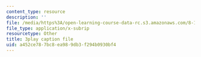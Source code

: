 ```yaml
---
content_type: resource
description: ''
file: /media/https%3A/open-learning-course-data-rc.s3.amazonaws.com/8-13-14-experimental-physics-i-ii-junior-lab-fall-2016-spring-2017/a452ce787bc8ea989db3f294b0930bf4_d7_bZxCErjo.srt
file_type: application/x-subrip
resourcetype: Other
title: 3play caption file
uid: a452ce78-7bc8-ea98-9db3-f294b0930bf4
---
```

